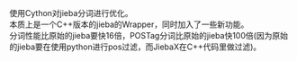 

使用Cython对jieba分词进行优化。  
本质上是一个C++版本的jieba的Wrapper，同时加入了一些新功能。  
分词性能比原始的jieba要快16倍，POSTag分词比原始的jieba快100倍(因为原始的jieba要在使用python进行pos过滤，而JiebaX在C++代码里做过滤)。  


